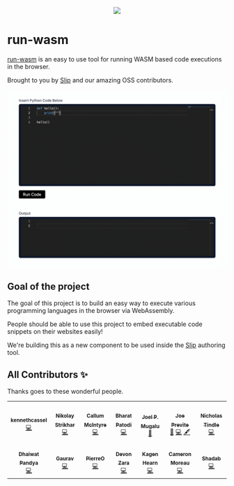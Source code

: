 <p align="center">
<a href="https://www.runwasm.com">
<img src="https://user-images.githubusercontent.com/22961671/135009624-47470419-7e17-47b5-99ed-0f15b8123dd0.png" width=600 />
  </a>
</p>

# run-wasm

[run-wasm](https://www.runwasm.com) is an easy to use tool for running WASM based code executions in the browser.

Brought to you by [Slip](https://www.slip.so) and our amazing OSS contributors.

<p align="center">
<img src="./assets/demo.gif" width=600 />
</p>

## Goal of the project

The goal of this project is to build an easy way to execute various programming languages in the browser via WebAssembly.

People should be able to use this project to embed executable code snippets on their websites easily!

We're building this as a new component to be used inside the [Slip](https://www.slip.so) authoring tool.

## All Contributors ✨

Thanks goes to these wonderful people.

<!-- ALL-CONTRIBUTORS-LIST:START - Do not remove or modify this section -->
<!-- prettier-ignore-start -->
<!-- markdownlint-disable -->
<table>
  <tr>
    <td align="center"><a href="https://www.slip.so/"><img src="https://avatars.githubusercontent.com/u/22961671?v=4?s=100" width="100px;" alt=""/><br /><sub><b>kennethcassel</b></sub></a><br /><a href="https://github.com/slipHQ/run-wasm/commits?author=kennethcassel" title="Code">💻</a></td>
    <td align="center"><a href="https://github.com/nikolaystrikhar"><img src="https://avatars.githubusercontent.com/u/4025589?v=4?s=100" width="100px;" alt=""/><br /><sub><b>Nikolay Strikhar</b></sub></a><br /><a href="https://github.com/slipHQ/run-wasm/commits?author=nikolaystrikhar" title="Code">💻</a></td>
    <td align="center"><a href="https://github.com/mcintyre94"><img src="https://avatars.githubusercontent.com/u/1711350?v=4?s=100" width="100px;" alt=""/><br /><sub><b>Callum McIntyre</b></sub></a><br /><a href="https://github.com/slipHQ/run-wasm/commits?author=mcintyre94" title="Code">💻</a></td>
    <td align="center"><a href="https://github.com/bharat-patodi"><img src="https://avatars.githubusercontent.com/u/16771172?v=4?s=100" width="100px;" alt=""/><br /><sub><b>Bharat Patodi</b></sub></a><br /><a href="https://github.com/slipHQ/run-wasm/commits?author=bharat-patodi" title="Code">💻</a></td>
    <td align="center"><a href="https://codingknite.com/"><img src="https://avatars.githubusercontent.com/u/70036189?v=4?s=100" width="100px;" alt=""/><br /><sub><b>Joel P. Mugalu</b></sub></a><br /><a href="https://github.com/slipHQ/run-wasm/commits?author=codingknite" title="Documentation">📖</a></td>
    <td align="center"><a href="https://vimforvscode.com"><img src="https://avatars.githubusercontent.com/u/3806031?v=4?s=100" width="100px;" alt=""/><br /><sub><b>Joe Previte</b></sub></a><br /><a href="https://github.com/slipHQ/run-wasm/commits?author=jsjoeio" title="Documentation">📖</a> <a href="https://github.com/slipHQ/run-wasm/commits?author=jsjoeio" title="Code">💻</a> <a href="#content-jsjoeio" title="Content">🖋</a></td>
    <td align="center"><a href="https://github.com/ntindle"><img src="https://avatars.githubusercontent.com/u/8845353?v=4?s=100" width="100px;" alt=""/><br /><sub><b>Nicholas Tindle</b></sub></a><br /><a href="https://github.com/slipHQ/run-wasm/commits?author=ntindle" title="Code">💻</a></td>
  </tr>
  <tr>
    <td align="center"><a href="http://dhaiwat.com"><img src="https://avatars.githubusercontent.com/u/39617427?v=4?s=100" width="100px;" alt=""/><br /><sub><b>Dhaiwat Pandya</b></sub></a><br /><a href="https://github.com/slipHQ/run-wasm/commits?author=Dhaiwat10" title="Code">💻</a></td>
    <td align="center"><a href="https://github.com/allstargaurav"><img src="https://avatars.githubusercontent.com/u/24932097?v=4?s=100" width="100px;" alt=""/><br /><sub><b>Gaurav</b></sub></a><br /><a href="https://github.com/slipHQ/run-wasm/commits?author=allstargaurav" title="Code">💻</a></td>
    <td align="center"><a href="http://pierreouannes.com"><img src="https://avatars.githubusercontent.com/u/28691487?v=4?s=100" width="100px;" alt=""/><br /><sub><b>PierreO</b></sub></a><br /><a href="https://github.com/slipHQ/run-wasm/commits?author=pouannes" title="Code">💻</a></td>
    <td align="center"><a href="https://github.com/devonzara"><img src="https://avatars.githubusercontent.com/u/1634972?v=4?s=100" width="100px;" alt=""/><br /><sub><b>Devon Zara</b></sub></a><br /><a href="https://github.com/slipHQ/run-wasm/commits?author=devonzara" title="Code">💻</a></td>
    <td align="center"><a href="https://github.com/KagenLH"><img src="https://avatars.githubusercontent.com/u/5733445?v=4?s=100" width="100px;" alt=""/><br /><sub><b>Kagen Hearn</b></sub></a><br /><a href="https://github.com/slipHQ/run-wasm/commits?author=KagenLH" title="Code">💻</a></td>
    <td align="center"><a href="https://cameron.sh/"><img src="https://avatars.githubusercontent.com/u/732722?v=4?s=100" width="100px;" alt=""/><br /><sub><b>Cameron Moreau</b></sub></a><br /><a href="https://github.com/slipHQ/run-wasm/commits?author=cameronmoreau" title="Code">💻</a></td>
    <td align="center"><a href="https://www.mohdshadab.com/"><img src="https://avatars.githubusercontent.com/u/31199288?v=4?s=100" width="100px;" alt=""/><br /><sub><b>Shadab</b></sub></a><br /><a href="https://github.com/slipHQ/run-wasm/commits?author=shadab14meb346" title="Code">💻</a></td>
  </tr>
</table>

<!-- markdownlint-restore -->
<!-- prettier-ignore-end -->

<!-- ALL-CONTRIBUTORS-LIST:END -->

